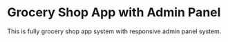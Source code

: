 # Grocery Shop App with Admin Panel

This is fully grocery shop app system with responsive admin panel system.

